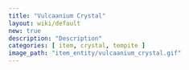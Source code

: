 ```yaml
---
title: "Vulcaanium Crystal"
layout: wiki/default
new: true
description: "Description"
categories: [ item, crystal, tempite ]
image_path: "item_entity/vulcaanium_crystal.gif"
---
```

